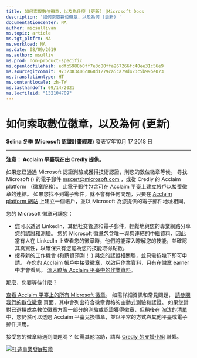 ```yaml
---
title: 如何索取數位徽章，以及為什麼 (更新) |Microsoft Docs
description: '如何索取數位徽章，以及為何 (更新) '
documentationcenter: NA
author: micsullivan
ms.topic: article
ms.tgt_pltfrm: NA
ms.workload: NA
ms.date: 08/09/2019
ms.author: msulliv
ms.prod: non-product-specific
ms.openlocfilehash: edfb5988b0ff7e3c80ffa267266fc40ee31c56e9
ms.sourcegitcommit: 9732383406c868d1279ca5ca79d423c5b99be073
ms.translationtype: HT
ms.contentlocale: zh-TW
ms.lasthandoff: 09/14/2021
ms.locfileid: "132104709"
---
```

# <a name="how-to-claim-your-digital-badgeand-why-updated"></a>如何索取數位徽章，以及為何 (更新) 

**Selina 冬季 (Microsoft 認證計畫經理)** 發表17年10月 17 2018 日

___

**注意： Acclaim 平臺現在由 Credly 提供。**

如果您已通過 Microsoft 認證測驗或獲得技術認證，則您的數位徽章等候。 尋找 Microsoft () 的電子郵件 mscert@microsoft.com ，或從 Credly 的 Acclaim platform （徽章服務）。 此電子郵件包含可在 Acclaim 平臺上建立帳戶以接受徽章的連結。 如果您找不到電子郵件，就不會有任何問題，只要在 [Acclaim platform 網站](http://www.youracclaim.com/) 上建立一個帳戶，並以 Microsoft 為您提供的電子郵件地址相同。

您的 Microsoft 徽章可讓您：

- 您可以透過 LinkedIn、其他社交管道和電子郵件，輕鬆地與您的專業網路分享您的認證和測驗。 您的 Microsoft 徽章包含唯一與您連結的中繼資料，因此當有人在 LinkedIn 上查看您的徽章時，他們將能深入瞭解您的技能，並確認其真實性，以確保只有您能為您的技能取得點數。
- 搜尋新的工作機會 (和薪資預測！ ) 與您的認證相關聯，並只需按幾下即可申請。 在您的 Acclaim 帳戶中接受徽章，以啟用作業資料，只有在徽章 earner 中才會看到。 [深入瞭解 Acclaim 平臺中的作業資料](https://www.microsoft.com/en-us/learning/community-blog-post.aspx?BlogId=8&Id=375167)。

那麼，您要等待什麼？

[查看 Acclaim 平臺上的所有 Microsoft 徽章](https://www.youracclaim.com/org/microsoft-certification)。 如需詳細資訊和常見問題， [請參閱我們的數位徽章](https://www.microsoft.com/learning/badges.aspx) 頁面，其中會列出符合徽章資格的主動式測驗和認證。 如果您針對已選擇成為數位徽章方案一部分的測驗或認證獲得徽章，但稍後在 [淘汰的清單](https://www.microsoft.com/learning/retired-certification-exams.aspx)中，您仍然可以透過 Acclaim 平臺兌換徽章，並以平常的方式與其他平臺或電子郵件共用。

接受您的徽章時遇到問題嗎？ 如需其他協助，請與 [Credly 的支援小組](http://support.youracclaim.com/) 聯繫。

[![打造事業發展技能](images/microsoft-certified-banner.png)](https://www.microsoft.com/learning/azure-training-certification.aspx?WT.icid=mva_bnr_lexawareness_usen_asi_rightrail_oct2017)
